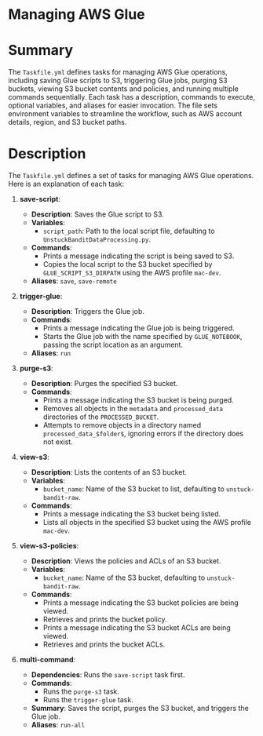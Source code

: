 Managing AWS Glue
===================

# Summary

The `Taskfile.yml` defines tasks for managing AWS Glue operations, including saving Glue scripts to S3, triggering Glue
jobs, purging S3 buckets, viewing S3 bucket contents and policies, and running multiple commands sequentially. Each task
has a description, commands to execute, optional variables, and aliases for easier invocation. The file sets environment
variables to streamline the workflow, such as AWS account details, region, and S3 bucket paths.

# Description

The `Taskfile.yml` defines a set of tasks for managing AWS Glue operations. Here is an explanation of each task:

1. **save-script**:
    - **Description**: Saves the Glue script to S3.
    - **Variables**:
        - `script_path`: Path to the local script file, defaulting to `UnstuckBanditDataProcessing.py`.
    - **Commands**:
        - Prints a message indicating the script is being saved to S3.
        - Copies the local script to the S3 bucket specified by `GLUE_SCRIPT_S3_DIRPATH` using the AWS profile
          `mac-dev`.
    - **Aliases**: `save`, `save-remote`

2. **trigger-glue**:
    - **Description**: Triggers the Glue job.
    - **Commands**:
        - Prints a message indicating the Glue job is being triggered.
        - Starts the Glue job with the name specified by `GLUE_NOTEBOOK`, passing the script location as an argument.
    - **Aliases**: `run`

3. **purge-s3**:
    - **Description**: Purges the specified S3 bucket.
    - **Commands**:
        - Prints a message indicating the S3 bucket is being purged.
        - Removes all objects in the `metadata` and `processed_data` directories of the `PROCESSED_BUCKET`.
        - Attempts to remove objects in a directory named `processed_data_$folder$`, ignoring errors if the directory
          does not exist.

4. **view-s3**:
    - **Description**: Lists the contents of an S3 bucket.
    - **Variables**:
        - `bucket_name`: Name of the S3 bucket to list, defaulting to `unstuck-bandit-raw`.
    - **Commands**:
        - Prints a message indicating the S3 bucket being listed.
        - Lists all objects in the specified S3 bucket using the AWS profile `mac-dev`.

5. **view-s3-policies**:
    - **Description**: Views the policies and ACLs of an S3 bucket.
    - **Variables**:
        - `bucket_name`: Name of the S3 bucket, defaulting to `unstuck-bandit-raw`.
    - **Commands**:
        - Prints a message indicating the S3 bucket policies are being viewed.
        - Retrieves and prints the bucket policy.
        - Prints a message indicating the S3 bucket ACLs are being viewed.
        - Retrieves and prints the bucket ACLs.

6. **multi-command**:
    - **Dependencies**: Runs the `save-script` task first.
    - **Commands**:
        - Runs the `purge-s3` task.
        - Runs the `trigger-glue` task.
    - **Summary**: Saves the script, purges the S3 bucket, and triggers the Glue job.
    - **Aliases**: `run-all`